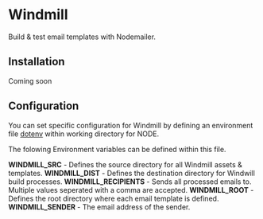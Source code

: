 # Windmill
Build & test email templates with Nodemailer.

## Installation
Coming soon

## Configuration
You can set specific configuration for Windmill by defining an environment file
[dotenv](https://www.npmjs.com/package/dotenv) within working directory for NODE.

The folowing Environment variables can be defined within this file.

**WINDMILL_SRC** - Defines the source directory for all Windmill assets & templates.
**WINDMILL_DIST** - Defines the destination directory for Windwill build processes.
**WINDMILL_RECIPIENTS** - Sends all processed emails to. Multiple values seperated with a comma are accepted.
**WINDMILL_ROOT** - Defines the root directory where each email template is defined.
**WINDMILL_SENDER** - The email address of the sender.
